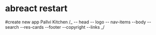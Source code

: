 # abreact restart

#create new app Pallvi Kitchen
/_
-- head
-- logo
-- nav-items
--body
--search
--res-cards
--footer
--copyright
--links
_/

